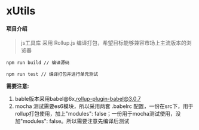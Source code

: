 # xUtils

#### 项目介绍
> js工具库
> 采用 Rollup.js 编译打包，希望目标能够兼容市场上主流版本的浏览器

```
npm run build // 编译源码

npm run test // 编译打包并进行单元测试
```

**需要注意:** 
1. bable版本采用babel@6x,rollup-plugin-babel@3.0.7
2. mocha 测试需要es6模块，所以采用两套 .babelrc 配置，一份在src下，用于rollup打包使用，加上"modules": false；一份用于mocha测试使用，没加"modules": false。所以需要注意先编译后测试


